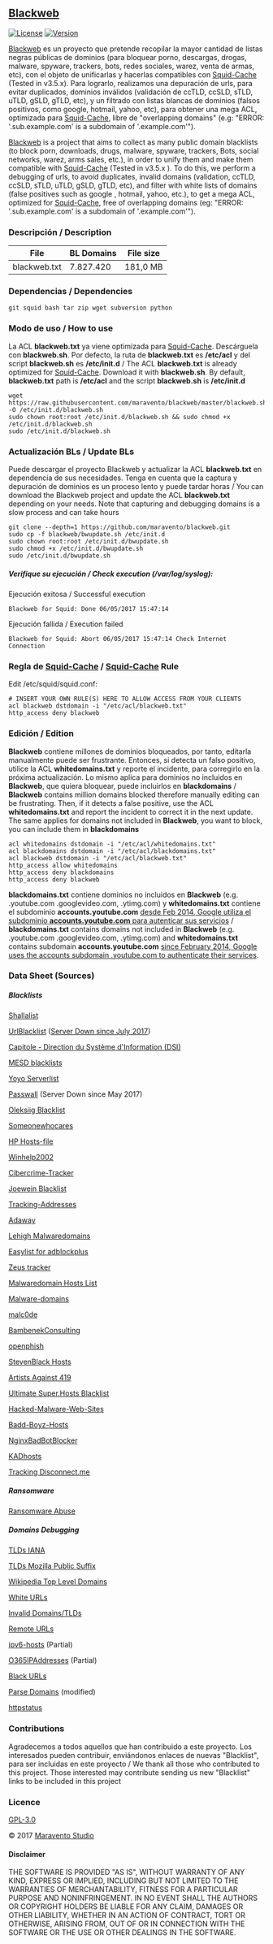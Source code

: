 ## [Blackweb](http://www.maravento.com/p/blacklistweb.html)

[![License](https://img.shields.io/badge/License-GPLv3-blue.svg)](https://www.gnu.org/licenses/gpl.txt)
[![Version](https://img.shields.io/badge/Development-ALPHA-blue.svg)](https://img.shields.io/badge/Development-ALPHA-blue.svg)

[Blackweb](http://www.maravento.com/p/blacklistweb.html) es un proyecto que pretende recopilar la mayor cantidad de listas negras públicas de dominios (para bloquear porno, descargas, drogas, malware, spyware, trackers, bots, redes sociales, warez, venta de armas, etc), con el objeto de unificarlas y hacerlas compatibles con [Squid-Cache](http://www.squid-cache.org/) (Tested in v3.5.x). Para lograrlo, realizamos una depuración de urls, para evitar duplicados, dominios inválidos (validación de ccTLD, ccSLD, sTLD, uTLD, gSLD, gTLD, etc), y un filtrado con listas blancas de dominios (falsos positivos, como google, hotmail, yahoo, etc), para obtener una mega ACL, optimizada para [Squid-Cache](http://www.squid-cache.org/), libre de "overlapping domains" (e.g: "ERROR: '.sub.example.com' is a subdomain of '.example.com'").

[Blackweb](http://www.maravento.com/p/blacklistweb.html) is a project that aims to collect as many public domain blacklists (to block porn, downloads, drugs, malware, spyware, trackers, Bots, social networks, warez, arms sales, etc.), in order to unify them and make them compatible with [Squid-Cache](http://www.squid-cache.org/) (Tested in v3.5.x ). To do this, we perform a debugging of urls, to avoid duplicates, invalid domains (validation, ccTLD, ccSLD, sTLD, uTLD, gSLD, gTLD, etc), and filter with white lists of domains (false positives such as google , hotmail, yahoo, etc.), to get a mega ACL, optimized for [Squid-Cache](http://www.squid-cache.org/), free of overlapping domains (eg: "ERROR: '.sub.example.com' is a subdomain of '.example.com'").

### Descripción / Description

|File|BL Domains|File size|
|----|----------|---------|
|blackweb.txt|7.827.420|181,0 MB|

### Dependencias / Dependencies

```
git squid bash tar zip wget subversion python
```
### Modo de uso / How to use

La ACL **blackweb.txt** ya viene optimizada para [Squid-Cache](http://www.squid-cache.org/). Descárguela con **blackweb.sh**. Por defecto, la ruta de **blackweb.txt** es **/etc/acl** y del script **blackweb.sh** es **/etc/init.d** / The ACL **blackweb.txt** is already optimized for [Squid-Cache](http://www.squid-cache.org/). Download it with **blackweb.sh**. By default, **blackweb.txt** path is **/etc/acl** and the script **blackweb.sh** is **/etc/init.d**

```
wget https://raw.githubusercontent.com/maravento/blackweb/master/blackweb.sh -O /etc/init.d/blackweb.sh
sudo chown root:root /etc/init.d/blackweb.sh && sudo chmod +x /etc/init.d/blackweb.sh
sudo /etc/init.d/blackweb.sh
```
### Actualización BLs / Update BLs

Puede descargar el proyecto Blackweb y actualizar la ACL **blackweb.txt** en dependencia de sus necesidades. Tenga en cuenta que la captura y depuración de dominios es un proceso lento y puede tardar horas / You can download the Blackweb project and update the ACL **blackweb.txt** depending on your needs. Note that capturing and debugging domains is a slow process and can take hours

```
git clone --depth=1 https://github.com/maravento/blackweb.git
sudo cp -f blackweb/bwupdate.sh /etc/init.d
sudo chown root:root /etc/init.d/bwupdate.sh
sudo chmod +x /etc/init.d/bwupdate.sh
sudo /etc/init.d/bwupdate.sh
```
#####  Verifique su ejecución / Check execution (/var/log/syslog):

Ejecución exitosa / Successful execution
```
Blackweb for Squid: Done 06/05/2017 15:47:14
```
Ejecución fallida / Execution failed

```
Blackweb for Squid: Abort 06/05/2017 15:47:14 Check Internet Connection
```

### Regla de [Squid-Cache](http://www.squid-cache.org/) / [Squid-Cache](http://www.squid-cache.org/) Rule

Edit /etc/squid/squid.conf:
```
# INSERT YOUR OWN RULE(S) HERE TO ALLOW ACCESS FROM YOUR CLIENTS
acl blackweb dstdomain -i "/etc/acl/blackweb.txt"
http_access deny blackweb
```
### Edición / Edition

**Blackweb** contiene millones de dominios bloqueados, por tanto, editarla manualmente puede ser frustrante. Entonces, si detecta un falso positivo, utilice la ACL **whitedomains.txt** y reporte el incidente, para corregirlo en la próxima actualización. Lo mismo aplica para dominios no incluidos en **Blackweb**, que quiera bloquear, puede incluirlos en **blackdomains** / **Blackweb** contains million domains blocked therefore manually editing can be frustrating. Then, if it detects a false positive, use the ACL **whitedomains.txt** and report the incident to correct it in the next update. The same applies for domains not included in **Blackweb**, you want to block, you can include them in **blackdomains**

```
acl whitedomains dstdomain -i "/etc/acl/whitedomains.txt"
acl blackdomains dstdomain -i "/etc/acl/blackdomains.txt"
acl blackweb dstdomain -i "/etc/acl/blackweb.txt"
http_access allow whitedomains
http_access deny blackdomains 
http_access deny blackweb
```

**blackdomains.txt** contiene dominios no incluidos en **Blackweb** (e.g. .youtube.com .googlevideo.com, .ytimg.com) y **whitedomains.txt** contiene el subdominio **accounts.youtube.com** [desde Feb 2014, Google utiliza el subdominio **accounts.youtube.com** para autenticar sus servicios](http://wiki.squid-cache.org/ConfigExamples/Streams/YouTube) / **blackdomains.txt** contains domains not included in **Blackweb** (e.g. .youtube.com .googlevideo.com, .ytimg.com) and **whitedomains.txt** contains subdomain **accounts.youtube.com** [since February 2014, Google uses the accounts subdomain .youtube.com to authenticate their services](http://wiki.squid-cache.org/ConfigExamples/Streams/YouTube).

### Data Sheet (Sources)

##### Blacklists

[Shallalist](http://www.shallalist.de/Downloads/shallalist.tar.gz)

[UrlBlacklist](http://urlblacklist.com/?sec=download) ([Server Down since July 2017](https://groups.google.com/forum/#!topic/e2guardian/7WeHpD-54LE))

[Capitole - Direction du Système d'Information (DSI)](http://dsi.ut-capitole.fr/blacklists/download/)

[MESD blacklists](http://squidguard.mesd.k12.or.us/blacklists.tgz)

[Yoyo Serverlist](http://pgl.yoyo.org/adservers/serverlist.php?hostformat=nohtml)

[Passwall](http://www.passwall.com/blacklist.txt) (Server Down since May 2017)

[Oleksiig Blacklist](https://raw.githubusercontent.com/oleksiig/Squid-BlackList/master/denied_ext.conf)

[Someonewhocares](http://someonewhocares.org/hosts/hosts)

[HP Hosts-file](http://hosts-file.net/download/hosts.txt)

[Winhelp2002](http://winhelp2002.mvps.org/hosts.txt)

[Cibercrime-Tracker](http://cybercrime-tracker.net/all.php)

[Joewein Blacklist](http://www.joewein.de/sw/bl-text.htm)

[Tracking-Addresses](https://github.com/10se1ucgo/DisableWinTracking/wiki/Tracking-Addresses)

[Adaway](http://adaway.org/hosts.txt)

[Lehigh Malwaredomains](http://malwaredomains.lehigh.edu/files/)

[Easylist for adblockplus](https://easylist-downloads.adblockplus.org/malwaredomains_full.txt)

[Zeus tracker](https://zeustracker.abuse.ch/blocklist.php?download=squiddomain)

[Malwaredomain Hosts List](http://www.malwaredomainlist.com/hostslist/hosts.txt)

[Malware-domains](http://www.malware-domains.com/)

[malc0de](http://malc0de.com/bl/)

[BambenekConsulting](http://osint.bambenekconsulting.com/feeds/dga-feed.txt)

[openphish](https://openphish.com/feed.txt)

[StevenBlack Hosts](https://raw.githubusercontent.com/StevenBlack/hosts/master/alternates/fakenews-gambling-porn-social/hosts)

[Artists Against 419](https://db.aa419.org/fakebankslist.php)

[Ultimate Super.Hosts Blacklist](https://github.com/mitchellkrogza/Ultimate.Hosts.Blacklist)

[Hacked-Malware-Web-Sites](https://raw.githubusercontent.com/mitchellkrogza/The-Big-List-of-Hacked-Malware-Web-Sites/master/.dev-tools/_strip_domains/domains.txt)

[Badd-Boyz-Hosts](https://raw.githubusercontent.com/mitchellkrogza/Badd-Boyz-Hosts/master/PULL_REQUESTS/domains.txt)

[NginxBadBotBlocker](https://raw.githubusercontent.com/mitchellkrogza/nginx-ultimate-bad-bot-blocker/master/_generator_lists/bad-referrers.list)

[KADhosts](https://raw.githubusercontent.com/azet12/KADhosts/master/KADhosts.txt)

[Tracking Disconnect.me](https://s3.amazonaws.com/lists.disconnect.me/simple_tracking.txt)

##### Ransomware

[Ransomware Abuse](https://ransomwaretracker.abuse.ch/blocklist/)

##### Domains Debugging

[TLDs IANA](https://data.iana.org/TLD/tlds-alpha-by-domain.txt)

[TLDs Mozilla Public Suffix](https://publicsuffix.org/list/public_suffix_list.dat)

[Wikipedia Top Level Domains](https://en.wikipedia.org/wiki/List_of_Internet_top-level_domains)

[White URLs](https://github.com/maravento/blackweb/raw/master/whiteurls.txt)

[Invalid Domains/TLDs](https://github.com/maravento/blackweb/raw/master/invalid.txt)

[Remote URLs](https://github.com/maravento/remoteip/raw/master/remoteurls.txt)

[ipv6-hosts](https://raw.githubusercontent.com/lennylxx/ipv6-hosts/master/hosts) (Partial)

[O365IPAddresses](https://support.content.office.net/en-us/static/O365IPAddresses.xml) (Partial)

[Black URLs](https://github.com/maravento/blackweb/raw/master/blackurls.txt)

[Parse Domains](https://github.com/lsemel/python-parse-domain/raw/master/parse_domain.py) (modified)

[httpstatus](https://httpstatus.io/)

### Contributions

Agradecemos a todos aquellos que han contribuido a este proyecto. Los interesados pueden contribuir, enviándonos enlaces de nuevas "Blacklist", para ser incluidas en este proyecto / We thank all those who contributed to this project. Those interested may contribute sending us new "Blacklist" links to be included in this project

### Licence

[GPL-3.0](https://www.gnu.org/licenses/gpl-3.0.en.html)

© 2017 [Maravento Studio](http://www.maravento.com)

#### Disclaimer

THE SOFTWARE IS PROVIDED "AS IS", WITHOUT WARRANTY OF ANY KIND, EXPRESS OR IMPLIED, INCLUDING BUT NOT LIMITED TO THE WARRANTIES OF MERCHANTABILITY, FITNESS FOR A PARTICULAR PURPOSE AND NONINFRINGEMENT. IN NO EVENT SHALL THE AUTHORS OR COPYRIGHT HOLDERS BE LIABLE FOR ANY CLAIM, DAMAGES OR OTHER LIABILITY, WHETHER IN AN ACTION OF CONTRACT, TORT OR OTHERWISE, ARISING FROM, OUT OF OR IN CONNECTION WITH THE SOFTWARE OR THE USE OR OTHER DEALINGS IN THE SOFTWARE.
